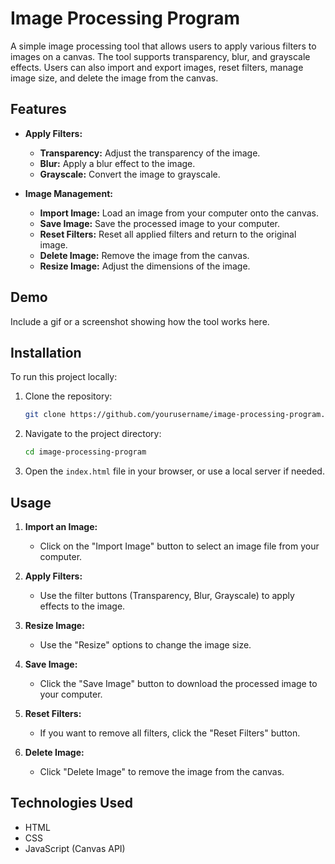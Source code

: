 # Image Processing Program

A simple image processing tool that allows users to apply various filters to images on a canvas. The tool supports transparency, blur, and grayscale effects. Users can also import and export images, reset filters, manage image size, and delete the image from the canvas.

## Features

- **Apply Filters:**
  - **Transparency:** Adjust the transparency of the image.
  - **Blur:** Apply a blur effect to the image.
  - **Grayscale:** Convert the image to grayscale.
  
- **Image Management:**
  - **Import Image:** Load an image from your computer onto the canvas.
  - **Save Image:** Save the processed image to your computer.
  - **Reset Filters:** Reset all applied filters and return to the original image.
  - **Delete Image:** Remove the image from the canvas.
  - **Resize Image:** Adjust the dimensions of the image.

## Demo

Include a gif or a screenshot showing how the tool works here.

## Installation

To run this project locally:

1. Clone the repository:
    ```bash
    git clone https://github.com/yourusername/image-processing-program.git
    ```
    
2. Navigate to the project directory:
    ```bash
    cd image-processing-program
    ```

3. Open the `index.html` file in your browser, or use a local server if needed.

## Usage

1. **Import an Image:**
   - Click on the "Import Image" button to select an image file from your computer.

2. **Apply Filters:**
   - Use the filter buttons (Transparency, Blur, Grayscale) to apply effects to the image.

3. **Resize Image:**
   - Use the "Resize" options to change the image size.

4. **Save Image:**
   - Click the "Save Image" button to download the processed image to your computer.

5. **Reset Filters:**
   - If you want to remove all filters, click the "Reset Filters" button.

6. **Delete Image:**
   - Click "Delete Image" to remove the image from the canvas.

## Technologies Used

- HTML
- CSS
- JavaScript (Canvas API)



